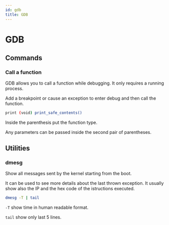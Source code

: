 ```yaml
---
id: gdb
title: GDB
---
```


# GDB

## Commands

### Call a function

GDB allows you to call a function while debugging. It only requires a running process.

Add a breakpoint or cause an exception to enter debug and then call the function.

```bash
print (void) print_safe_contents()
```

Inside the parenthesis put the function type.

Any parameters can be passed inside the second pair of parentheses.

## Utilities

### dmesg

Show all messages sent by the kernel starting from the boot.

It can be used to see more details about the last thrown exception. It usually show also the IP and the hex code of the istructions executed.

```bash
dmesg -T | tail
```

`-T` show time in human readable format.

`tail` show only last 5 lines.
